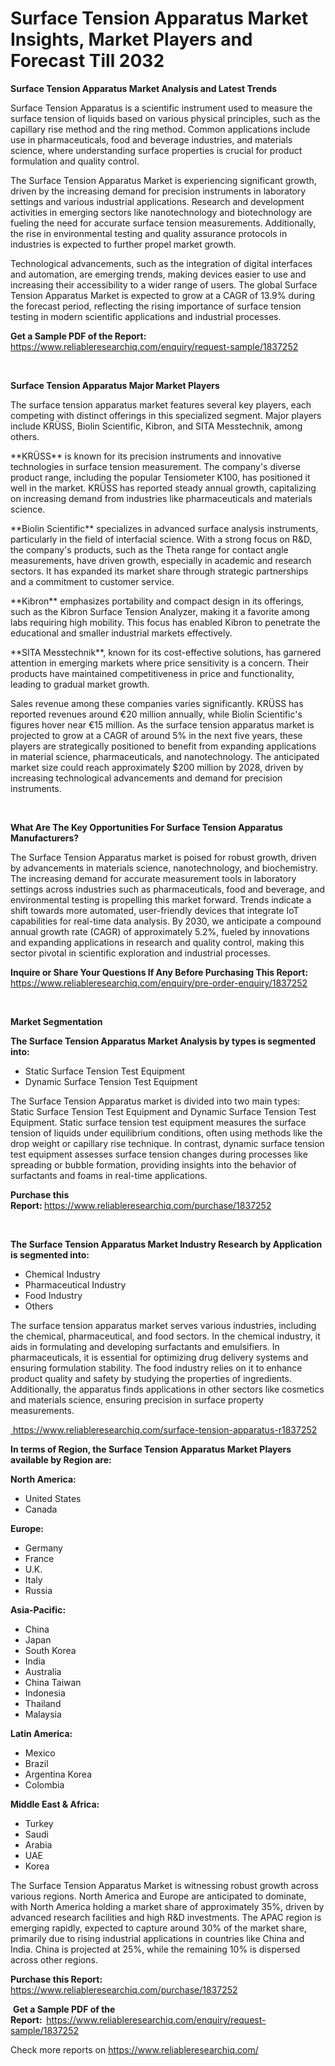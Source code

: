 <p><h1>Surface Tension Apparatus Market Insights, Market Players and Forecast Till 2032</h1></p><p><strong>Surface Tension Apparatus Market Analysis and Latest Trends</strong></p>
<p><p>Surface Tension Apparatus is a scientific instrument used to measure the surface tension of liquids based on various physical principles, such as the capillary rise method and the ring method. Common applications include use in pharmaceuticals, food and beverage industries, and materials science, where understanding surface properties is crucial for product formulation and quality control. </p><p>The Surface Tension Apparatus Market is experiencing significant growth, driven by the increasing demand for precision instruments in laboratory settings and various industrial applications. Research and development activities in emerging sectors like nanotechnology and biotechnology are fueling the need for accurate surface tension measurements. Additionally, the rise in environmental testing and quality assurance protocols in industries is expected to further propel market growth. </p><p>Technological advancements, such as the integration of digital interfaces and automation, are emerging trends, making devices easier to use and increasing their accessibility to a wider range of users. The global Surface Tension Apparatus Market is expected to grow at a CAGR of 13.9% during the forecast period, reflecting the rising importance of surface tension testing in modern scientific applications and industrial processes.</p></p>
<p><strong>Get a Sample PDF of the Report:&nbsp;</strong> <a href="https://www.reliableresearchiq.com/enquiry/request-sample/1837252?utm_campaign=2319&utm_medium=2&utm_source=Github&utm_content=ia&utm_term=11042025&utm_id=surface-tension-apparatus">https://www.reliableresearchiq.com/enquiry/request-sample/1837252</a></p>
<p>&nbsp;</p>
<p><strong>Surface Tension Apparatus Major Market Players</strong></p>
<p><p>The surface tension apparatus market features several key players, each competing with distinct offerings in this specialized segment. Major players include KRÜSS, Biolin Scientific, Kibron, and SITA Messtechnik, among others.</p><p>**KRÜSS** is known for its precision instruments and innovative technologies in surface tension measurement. The company's diverse product range, including the popular Tensiometer K100, has positioned it well in the market. KRÜSS has reported steady annual growth, capitalizing on increasing demand from industries like pharmaceuticals and materials science.</p><p>**Biolin Scientific** specializes in advanced surface analysis instruments, particularly in the field of interfacial science. With a strong focus on R&D, the company's products, such as the Theta range for contact angle measurements, have driven growth, especially in academic and research sectors. It has expanded its market share through strategic partnerships and a commitment to customer service.</p><p>**Kibron** emphasizes portability and compact design in its offerings, such as the Kibron Surface Tension Analyzer, making it a favorite among labs requiring high mobility. This focus has enabled Kibron to penetrate the educational and smaller industrial markets effectively.</p><p>**SITA Messtechnik**, known for its cost-effective solutions, has garnered attention in emerging markets where price sensitivity is a concern. Their products have maintained competitiveness in price and functionality, leading to gradual market growth.</p><p>Sales revenue among these companies varies significantly. KRÜSS has reported revenues around €20 million annually, while Biolin Scientific's figures hover near €15 million. As the surface tension apparatus market is projected to grow at a CAGR of around 5% in the next five years, these players are strategically positioned to benefit from expanding applications in material science, pharmaceuticals, and nanotechnology. The anticipated market size could reach approximately $200 million by 2028, driven by increasing technological advancements and demand for precision instruments.</p></p>
<p>&nbsp;</p>
<p><strong>What Are The Key Opportunities For Surface Tension Apparatus Manufacturers?</strong></p>
<p><p>The Surface Tension Apparatus market is poised for robust growth, driven by advancements in materials science, nanotechnology, and biochemistry. The increasing demand for accurate measurement tools in laboratory settings across industries such as pharmaceuticals, food and beverage, and environmental testing is propelling this market forward. Trends indicate a shift towards more automated, user-friendly devices that integrate IoT capabilities for real-time data analysis. By 2030, we anticipate a compound annual growth rate (CAGR) of approximately 5.2%, fueled by innovations and expanding applications in research and quality control, making this sector pivotal in scientific exploration and industrial processes.</p></p>
<p><strong>Inquire or Share Your Questions If Any Before Purchasing This Report:</strong> <a href="https://www.reliableresearchiq.com/enquiry/pre-order-enquiry/1837252?utm_campaign=2319&utm_medium=2&utm_source=Github&utm_content=ia&utm_term=11042025&utm_id=surface-tension-apparatus">https://www.reliableresearchiq.com/enquiry/pre-order-enquiry/1837252</a></p>
<p>&nbsp;</p>
<p><strong>Market Segmentation</strong></p>
<p><strong>The Surface Tension Apparatus Market Analysis by types is segmented into:</strong></p>
<p><ul><li>Static Surface Tension Test Equipment</li><li>Dynamic Surface Tension Test Equipment</li></ul></p>
<p><p>The Surface Tension Apparatus market is divided into two main types: Static Surface Tension Test Equipment and Dynamic Surface Tension Test Equipment. Static surface tension test equipment measures the surface tension of liquids under equilibrium conditions, often using methods like the drop weight or capillary rise technique. In contrast, dynamic surface tension test equipment assesses surface tension changes during processes like spreading or bubble formation, providing insights into the behavior of surfactants and foams in real-time applications.</p></p>
<p><strong>Purchase this Report:&nbsp;</strong><a href="https://www.reliableresearchiq.com/purchase/1837252?utm_campaign=2319&utm_medium=2&utm_source=Github&utm_content=ia&utm_term=11042025&utm_id=surface-tension-apparatus">https://www.reliableresearchiq.com/purchase/1837252</a></p>
<p>&nbsp;</p>
<p><strong>The Surface Tension Apparatus Market Industry Research by Application is segmented into:</strong></p>
<p><ul><li>Chemical Industry</li><li>Pharmaceutical Industry</li><li>Food Industry</li><li>Others</li></ul></p>
<p><p>The surface tension apparatus market serves various industries, including the chemical, pharmaceutical, and food sectors. In the chemical industry, it aids in formulating and developing surfactants and emulsifiers. In pharmaceuticals, it is essential for optimizing drug delivery systems and ensuring formulation stability. The food industry relies on it to enhance product quality and safety by studying the properties of ingredients. Additionally, the apparatus finds applications in other sectors like cosmetics and materials science, ensuring precision in surface property measurements.</p></p>
<p><a href="https://www.reliableresearchiq.com/surface-tension-apparatus-r1837252?utm_campaign=2319&utm_medium=2&utm_source=Github&utm_content=ia&utm_term=11042025&utm_id=surface-tension-apparatus">&nbsp;https://www.reliableresearchiq.com/surface-tension-apparatus-r1837252</a></p>
<p><strong>In terms of Region, the Surface Tension Apparatus Market Players available by Region are:</strong></p>
<p>
    <p> <strong> North America: </strong>
        <ul>
            <li>United States</li>
            <li>Canada</li>
        </ul>
        </p> 
    <p> <strong> Europe: </strong>
        <ul>
            <li>Germany</li>
            <li>France</li>
            <li>U.K.</li>
            <li>Italy</li>
            <li>Russia</li>
        </ul>
        </p> 
    <p> <strong> Asia-Pacific: </strong>
        <ul>
            <li>China</li>
            <li>Japan</li>
            <li>South Korea</li>
            <li>India</li>
            <li>Australia</li>
            <li>China Taiwan</li>
            <li>Indonesia</li>
            <li>Thailand</li>
            <li>Malaysia</li>
        </ul>
        </p> 
    <p> <strong> Latin America: </strong>
        <ul>
            <li>Mexico</li>
            <li>Brazil</li>
            <li>Argentina Korea</li>
            <li>Colombia</li>
        </ul>
        </p> 
    <p> <strong> Middle East & Africa: </strong>
        <ul>
            <li>Turkey</li>
            <li>Saudi</li>
            <li>Arabia</li>
            <li>UAE</li>
            <li>Korea</li>
        </ul>
    </p>
    </p>
<p><p>The Surface Tension Apparatus Market is witnessing robust growth across various regions. North America and Europe are anticipated to dominate, with North America holding a market share of approximately 35%, driven by advanced research facilities and high R&D investments. The APAC region is emerging rapidly, expected to capture around 30% of the market share, primarily due to rising industrial applications in countries like China and India. China is projected at 25%, while the remaining 10% is dispersed across other regions.</p></p>
<p><strong>Purchase this Report: </strong><a href="https://www.reliableresearchiq.com/purchase/1837252?utm_campaign=2319&utm_medium=2&utm_source=Github&utm_content=ia&utm_term=11042025&utm_id=surface-tension-apparatus">https://www.reliableresearchiq.com/purchase/1837252</a></p>
<p>&nbsp;<strong>Get a Sample PDF of the Report:&nbsp;&nbsp;</strong><a href="https://www.reliableresearchiq.com/enquiry/request-sample/1837252?utm_campaign=2319&utm_medium=2&utm_source=Github&utm_content=ia&utm_term=11042025&utm_id=surface-tension-apparatus">https://www.reliableresearchiq.com/enquiry/request-sample/1837252</a></p>
<p><strong></strong></p>
<p>Check more reports on <a href="https://www.reliableresearchiq.com/?utm_campaign=2319&utm_medium=2&utm_source=Github&utm_content=ia&utm_term=11042025&utm_id=surface-tension-apparatus">https://www.reliableresearchiq.com/</a></p>